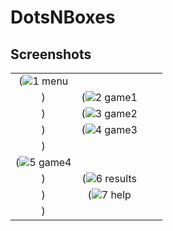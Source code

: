 # DotsNBoxes

## Screenshots
|||||
|:----------------------------------------:|:-----------------------------------------:|:-----------------------------------------:|:-----------------------------------------:|
|(![1 menu](https://github.com/Anubhav099/MAD-Lab-Programs-VTU-6thSEM/assets/124192174/3cb5733d-acb9-475b-a715-f42cc2b13bd0)
) | (![2 game1](https://github.com/Anubhav099/MAD-Lab-Programs-VTU-6thSEM/assets/124192174/07ea440c-002d-48a8-bbce-45081287f513)
) | (![3 game2](https://github.com/Anubhav099/MAD-Lab-Programs-VTU-6thSEM/assets/124192174/607d4cb2-ab0d-4770-8d53-5eb6fc3162fa)
) | (![4 game3](https://github.com/Anubhav099/MAD-Lab-Programs-VTU-6thSEM/assets/124192174/f51a83a9-0214-4be3-9502-fb88fc094d55)
) |
| (![5 game4](https://github.com/Anubhav099/MAD-Lab-Programs-VTU-6thSEM/assets/124192174/11ea4ef7-2288-4252-9e97-f5d04583518c)
) | (![6 results](https://github.com/Anubhav099/MAD-Lab-Programs-VTU-6thSEM/assets/124192174/6346da60-c39f-4432-9081-0c411a87246e)
) | (![7 help](https://github.com/Anubhav099/MAD-Lab-Programs-VTU-6thSEM/assets/124192174/a6036a6b-dd96-4b58-991d-6468a96d2370)
) | |
